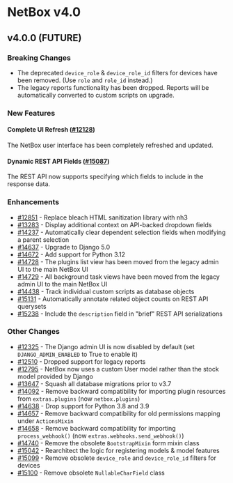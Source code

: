 # NetBox v4.0

## v4.0.0 (FUTURE)

### Breaking Changes

* The deprecated `device_role` & `device_role_id` filters for devices have been removed. (Use `role` and `role_id` instead.)
* The legacy reports functionality has been dropped. Reports will be automatically converted to custom scripts on upgrade.

### New Features

#### Complete UI Refresh ([#12128](https://github.com/netbox-community/netbox/issues/12128))

The NetBox user interface has been completely refreshed and updated.

#### Dynamic REST API Fields ([#15087](https://github.com/netbox-community/netbox/issues/15087))

The REST API now supports specifying which fields to include in the response data.

### Enhancements

* [#12851](https://github.com/netbox-community/netbox/issues/12851) - Replace bleach HTML sanitization library with nh3
* [#13283](https://github.com/netbox-community/netbox/issues/13283) - Display additional context on API-backed dropdown fields
* [#14237](https://github.com/netbox-community/netbox/issues/14237) - Automatically clear dependent selection fields when modifying a parent selection
* [#14637](https://github.com/netbox-community/netbox/issues/14637) - Upgrade to Django 5.0
* [#14672](https://github.com/netbox-community/netbox/issues/14672) - Add support for Python 3.12
* [#14728](https://github.com/netbox-community/netbox/issues/14728) - The plugins list view has been moved from the legacy admin UI to the main NetBox UI
* [#14729](https://github.com/netbox-community/netbox/issues/14729) - All background task views have been moved from the legacy admin UI to the main NetBox UI
* [#14438](https://github.com/netbox-community/netbox/issues/14438) - Track individual custom scripts as database objects
* [#15131](https://github.com/netbox-community/netbox/issues/15131) - Automatically annotate related object counts on REST API querysets
* [#15238](https://github.com/netbox-community/netbox/issues/15238) - Include the `description` field in "brief" REST API serializations

### Other Changes

* [#12325](https://github.com/netbox-community/netbox/issues/12325) - The Django admin UI is now disabled by default (set `DJANGO_ADMIN_ENABLED` to True to enable it)
* [#12510](https://github.com/netbox-community/netbox/issues/12510) - Dropped support for legacy reports
* [#12795](https://github.com/netbox-community/netbox/issues/12795) - NetBox now uses a custom User model rather than the stock model provided by Django
* [#13647](https://github.com/netbox-community/netbox/issues/13647) - Squash all database migrations prior to v3.7
* [#14092](https://github.com/netbox-community/netbox/issues/14092) - Remove backward compatibility for importing plugin resources from `extras.plugins` (now `netbox.plugins`)
* [#14638](https://github.com/netbox-community/netbox/issues/14638) - Drop support for Python 3.8 and 3.9
* [#14657](https://github.com/netbox-community/netbox/issues/14657) - Remove backward compatibility for old permissions mapping under `ActionsMixin`
* [#14658](https://github.com/netbox-community/netbox/issues/14658) - Remove backward compatibility for importing `process_webhook()` (now `extras.webhooks.send_webhook()`)
* [#14740](https://github.com/netbox-community/netbox/issues/14740) - Remove the obsolete `BootstrapMixin` form mixin class
* [#15042](https://github.com/netbox-community/netbox/issues/15042) - Rearchitect the logic for registering models & model features
* [#15099](https://github.com/netbox-community/netbox/issues/15099) - Remove obsolete `device_role` and `device_role_id` filters for devices
* [#15100](https://github.com/netbox-community/netbox/issues/15100) - Remove obsolete `NullableCharField` class
